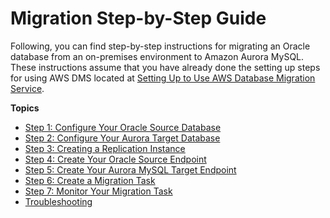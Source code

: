 # Migration Step\-by\-Step Guide<a name="chap-on-premoracle2aurora.steps"></a>

Following, you can find step\-by\-step instructions for migrating an Oracle database from an on\-premises environment to Amazon Aurora MySQL\. These instructions assume that you have already done the setting up steps for using AWS DMS located at [Setting Up to Use AWS Database Migration Service](https://docs.aws.amazon.com/dms/latest/userguide/CHAP_SettingUp.html)\.

**Topics**
+ [Step 1: Configure Your Oracle Source Database](chap-on-premoracle2aurora.steps.configureoracle.md)
+ [Step 2: Configure Your Aurora Target Database](chap-on-premoracle2aurora.steps.configureaurora.md)
+ [Step 3: Creating a Replication Instance](chap-on-premoracle2aurora.steps.createreplicationinstance.md)
+ [Step 4: Create Your Oracle Source Endpoint](chap-on-premoracle2aurora.steps.createoracle.md)
+ [Step 5: Create Your Aurora MySQL Target Endpoint](chap-on-premoracle2aurora.steps.createaurora.md)
+ [Step 6: Create a Migration Task](chap-on-premoracle2aurora.steps.createtask.md)
+ [Step 7: Monitor Your Migration Task](chap-on-premoracle2aurora.steps.monitor.md)
+ [Troubleshooting](chap-on-premoracle2aurora.steps.troubleshooting.md)